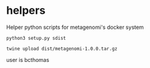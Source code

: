 # helpers
Helper python scripts for metagenomi's docker system

```python3 setup.py sdist```

```twine upload dist/metagenomi-1.0.0.tar.gz```

user is bcthomas
